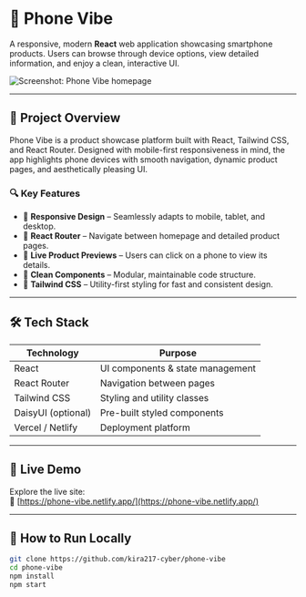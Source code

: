 # 📱 Phone Vibe

A responsive, modern **React** web application showcasing smartphone products. Users can browse through device options, view detailed information, and enjoy a clean, interactive UI.

![Screenshot: Phone Vibe homepage](https://i.ibb.co/DFBDPF4/Screenshot-2025-06-29-052943.png)  <!-- Add your own screenshot in this path -->

---

## 🌟 Project Overview

Phone Vibe is a product showcase platform built with React, Tailwind CSS, and React Router. Designed with mobile-first responsiveness in mind, the app highlights phone devices with smooth navigation, dynamic product pages, and aesthetically pleasing UI.

### 🔍 Key Features

- 📱 **Responsive Design** – Seamlessly adapts to mobile, tablet, and desktop.
- 🔄 **React Router** – Navigate between homepage and detailed product pages.
- 🎯 **Live Product Previews** – Users can click on a phone to view its details.
- 🧩 **Clean Components** – Modular, maintainable code structure.
- 🎨 **Tailwind CSS** – Utility-first styling for fast and consistent design.

---

## 🛠️ Tech Stack

| Technology         | Purpose                            |
|--------------------|-------------------------------------|
| React              | UI components & state management    |
| React Router       | Navigation between pages           |
| Tailwind CSS       | Styling and utility classes         |
| DaisyUI (optional) | Pre-built styled components         |
| Vercel / Netlify   | Deployment platform                 |

---

## 🚀 Live Demo

Explore the live site:  
🔗 [https://phone-vibe.netlify.app/](https://phone-vibe.netlify.app/)

---

## 🧭 How to Run Locally

```bash
git clone https://github.com/kira217-cyber/phone-vibe
cd phone-vibe
npm install
npm start

